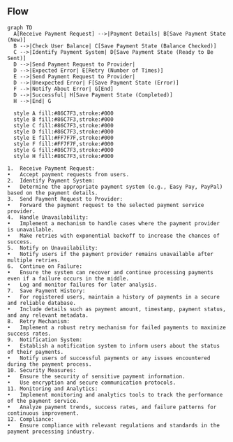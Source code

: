 
## Flow

```mermaid
graph TD
  A[Receive Payment Request] -->|Payment Details| B[Save Payment State (New)]
  B -->|Check User Balance| C[Save Payment State (Balance Checked)]
  C -->|Identify Payment System| D[Save Payment State (Ready to Be Sent)]
  D -->|Send Payment Request to Provider| 
  D -->|Expected Error| E[Retry (Number of Times)]
  E -->|Send Payment Request to Provider|
  D -->|Unexpected Error| F[Save Payment State (Error)]
  F -->|Notify About Error| G[End]
  D -->|Successful| H[Save Payment State (Completed)]
  H -->|End| G

  style A fill:#86C7F3,stroke:#000
  style B fill:#86C7F3,stroke:#000
  style C fill:#86C7F3,stroke:#000
  style D fill:#86C7F3,stroke:#000
  style E fill:#FF7F7F,stroke:#000
  style F fill:#FF7F7F,stroke:#000
  style G fill:#86C7F3,stroke:#000
  style H fill:#86C7F3,stroke:#000

```
	1.	Receive Payment Request:
	•	Accept payment requests from users.
	2.	Identify Payment System:
	•	Determine the appropriate payment system (e.g., Easy Pay, PayPal) based on the payment details.
	3.	Send Payment Request to Provider:
	•	Forward the payment request to the selected payment service provider.
	4.	Handle Unavailability:
	•	Implement a mechanism to handle cases where the payment provider is unavailable.
	•	Make retries with exponential backoff to increase the chances of success.
	5.	Notify on Unavailability:
	•	Notify users if the payment provider remains unavailable after multiple retries.
	6.	Continue on Failure:
	•	Ensure the system can recover and continue processing payments even if a failure occurs in the middle.
	•	Log and monitor failures for later analysis.
	7.	Save Payment History:
	•	For registered users, maintain a history of payments in a secure and reliable database.
	•	Include details such as payment amount, timestamp, payment status, and any relevant metadata.
	8.	Retry Mechanism:
	•	Implement a robust retry mechanism for failed payments to maximize success rates.
	9.	Notification System:
	•	Establish a notification system to inform users about the status of their payments.
	•	Notify users of successful payments or any issues encountered during the payment process.
	10.	Security Measures:
	•	Ensure the security of sensitive payment information.
	•	Use encryption and secure communication protocols.
	11.	Monitoring and Analytics:
	•	Implement monitoring and analytics tools to track the performance of the payment service.
	•	Analyze payment trends, success rates, and failure patterns for continuous improvement.
	12.	Compliance:
	•	Ensure compliance with relevant regulations and standards in the payment processing industry.
